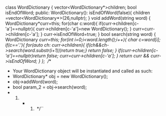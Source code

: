 class WordDictionary {
vector<WordDictionary*>children;
bool isEndOfWord;
public:
WordDictionary(): isEndOfWord(false){
children =vector<WordDictionary*>(26,nullptr);
}
void addWord(string word) {
WordDictionary*curr=this;
for(char c:word){
if(curr->children[c-'a']==nullptr){
curr->children[c-'a']=new WordDictionary();
}
curr=curr->children[c-'a'];
}
curr->isEndOfWord=true;
}
bool search(string word) {
WordDictionary *curr=this;
for(int i=0;i<word.length();i++){
char c=word[i];
if(c=='.'){
for(auto ch: curr->children){
if(ch&&ch->search(word.substr(i+1)))return true;}
return false;
}
if(curr->children[c-'a']==nullptr)return false;
curr=curr->children[c-'a'];
}
return curr && curr->isEndOfWord;
}
};
​
/**
* Your WordDictionary object will be instantiated and called as such:
* WordDictionary* obj = new WordDictionary();
* obj->addWord(word);
* bool param_2 = obj->search(word);
* 1. * 1.  */``